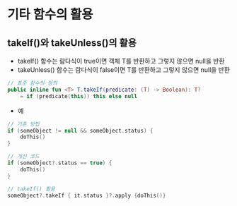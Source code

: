 # 기타 함수의 활용
## takeIf()와 takeUnless()의 활용
* takeIf() 함수는 람다식이 true이면 객체 T를 반환하고 그렇지 않으면 null을 반환
* takeUnless() 함수는 람다식이 false이면 T를 반환하고 그렇지 않으면 null을 반환
```kotlin
// 표준 함수의 정의
public inline fun <T> T.takeIf(predicate: (T) -> Boolean): T?
    = if (predicate(this)) this else null
```

* 예
```kotlin
// 기존 방법
if (someObject != null && someObject.status) {
    doThis()
}

// 개선 코드
if (someObject?.status == true) {
    doThis()
}

// takeIf() 활용
someObject?.takeIf { it.status }?.apply {doThis()}
```